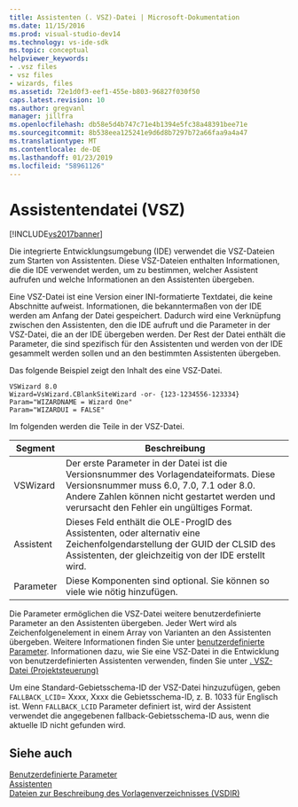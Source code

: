 ```yaml
---
title: Assistenten (. VSZ)-Datei | Microsoft-Dokumentation
ms.date: 11/15/2016
ms.prod: visual-studio-dev14
ms.technology: vs-ide-sdk
ms.topic: conceptual
helpviewer_keywords:
- .vsz files
- vsz files
- wizards, files
ms.assetid: 72e1d0f3-eef1-455e-b803-96827f030f50
caps.latest.revision: 10
ms.author: gregvanl
manager: jillfra
ms.openlocfilehash: db58e5d4b747c71e4b1394e5fc38a48391bee71e
ms.sourcegitcommit: 8b538eea125241e9d6d8b7297b72a66faa9a4a47
ms.translationtype: MT
ms.contentlocale: de-DE
ms.lasthandoff: 01/23/2019
ms.locfileid: "58961126"
---
```

# <a name="wizard-vsz-file"></a>Assistentendatei (VSZ)
[!INCLUDE[vs2017banner](../../includes/vs2017banner.md)]

Die integrierte Entwicklungsumgebung (IDE) verwendet die VSZ-Dateien zum Starten von Assistenten. Diese VSZ-Dateien enthalten Informationen, die die IDE verwendet werden, um zu bestimmen, welcher Assistent aufrufen und welche Informationen an den Assistenten übergeben.  
  
 Eine VSZ-Datei ist eine Version einer INI-formatierte Textdatei, die keine Abschnitte aufweist. Informationen, die bekanntermaßen von der IDE werden am Anfang der Datei gespeichert. Dadurch wird eine Verknüpfung zwischen den Assistenten, den die IDE aufruft und die Parameter in der VSZ-Datei, die an der IDE übergeben werden. Der Rest der Datei enthält die Parameter, die sind spezifisch für den Assistenten und werden von der IDE gesammelt werden sollen und an den bestimmten Assistenten übergeben.  
  
 Das folgende Beispiel zeigt den Inhalt des eine VSZ-Datei.  
  
```  
VSWizard 8.0  
Wizard=VsWizard.CBlankSiteWizard -or- {123-1234556-123334}  
Param="WIZARDNAME = Wizard One"  
Param="WIZARDUI = FALSE"  
```  
  
 Im folgenden werden die Teile in der VSZ-Datei.  
  
|Segment|Beschreibung|  
|----------|-----------------|  
|VSWizard|Der erste Parameter in der Datei ist die Versionsnummer des Vorlagendateiformats. Diese Versionsnummer muss 6.0, 7.0, 7.1 oder 8.0. Andere Zahlen können nicht gestartet werden und verursacht den Fehler ein ungültiges Format.|  
|Assistent|Dieses Feld enthält die OLE-ProgID des Assistenten, oder alternativ eine Zeichenfolgendarstellung der GUID der CLSID des Assistenten, der gleichzeitig von der IDE erstellt wird.|  
|Parameter|Diese Komponenten sind optional. Sie können so viele wie nötig hinzufügen.|  
  
 Die Parameter ermöglichen die VSZ-Datei weitere benutzerdefinierte Parameter an den Assistenten übergeben. Jeder Wert wird als Zeichenfolgenelement in einem Array von Varianten an den Assistenten übergeben. Weitere Informationen finden Sie unter [benutzerdefinierte Parameter](../../extensibility/internals/custom-parameters.md). Informationen dazu, wie Sie eine VSZ-Datei in die Entwicklung von benutzerdefinierten Assistenten verwenden, finden Sie unter [. VSZ-Datei (Projektsteuerung)](http://msdn.microsoft.com/library/b8678fee-6795-46d1-9338-48b22d5e9207)  
  
 Um eine Standard-Gebietsschema-ID der VSZ-Datei hinzuzufügen, geben `FALLBACK_LCID`= Xxxx, Xxxx die Gebietsschema-ID, z. B. 1033 für Englisch ist. Wenn `FALLBACK_LCID` Parameter definiert ist, wird der Assistent verwendet die angegebenen fallback-Gebietsschema-ID aus, wenn die aktuelle ID nicht gefunden wird.  
  
## <a name="see-also"></a>Siehe auch  
 [Benutzerdefinierte Parameter](../../extensibility/internals/custom-parameters.md)   
 [Assistenten](../../extensibility/internals/wizards.md)   
 [Dateien zur Beschreibung des Vorlagenverzeichnisses (VSDIR)](../../extensibility/internals/template-directory-description-dot-vsdir-files.md)
